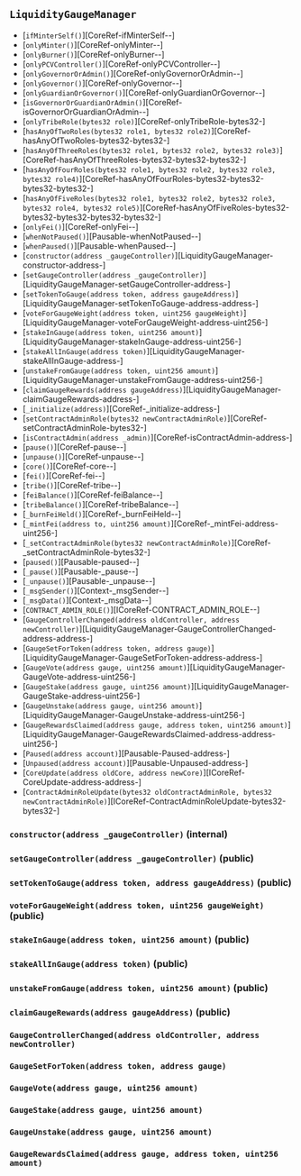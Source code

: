 ## <span id="LiquidityGaugeManager"></span> `LiquidityGaugeManager`



- [`ifMinterSelf()`][CoreRef-ifMinterSelf--]
- [`onlyMinter()`][CoreRef-onlyMinter--]
- [`onlyBurner()`][CoreRef-onlyBurner--]
- [`onlyPCVController()`][CoreRef-onlyPCVController--]
- [`onlyGovernorOrAdmin()`][CoreRef-onlyGovernorOrAdmin--]
- [`onlyGovernor()`][CoreRef-onlyGovernor--]
- [`onlyGuardianOrGovernor()`][CoreRef-onlyGuardianOrGovernor--]
- [`isGovernorOrGuardianOrAdmin()`][CoreRef-isGovernorOrGuardianOrAdmin--]
- [`onlyTribeRole(bytes32 role)`][CoreRef-onlyTribeRole-bytes32-]
- [`hasAnyOfTwoRoles(bytes32 role1, bytes32 role2)`][CoreRef-hasAnyOfTwoRoles-bytes32-bytes32-]
- [`hasAnyOfThreeRoles(bytes32 role1, bytes32 role2, bytes32 role3)`][CoreRef-hasAnyOfThreeRoles-bytes32-bytes32-bytes32-]
- [`hasAnyOfFourRoles(bytes32 role1, bytes32 role2, bytes32 role3, bytes32 role4)`][CoreRef-hasAnyOfFourRoles-bytes32-bytes32-bytes32-bytes32-]
- [`hasAnyOfFiveRoles(bytes32 role1, bytes32 role2, bytes32 role3, bytes32 role4, bytes32 role5)`][CoreRef-hasAnyOfFiveRoles-bytes32-bytes32-bytes32-bytes32-bytes32-]
- [`onlyFei()`][CoreRef-onlyFei--]
- [`whenNotPaused()`][Pausable-whenNotPaused--]
- [`whenPaused()`][Pausable-whenPaused--]
- [`constructor(address _gaugeController)`][LiquidityGaugeManager-constructor-address-]
- [`setGaugeController(address _gaugeController)`][LiquidityGaugeManager-setGaugeController-address-]
- [`setTokenToGauge(address token, address gaugeAddress)`][LiquidityGaugeManager-setTokenToGauge-address-address-]
- [`voteForGaugeWeight(address token, uint256 gaugeWeight)`][LiquidityGaugeManager-voteForGaugeWeight-address-uint256-]
- [`stakeInGauge(address token, uint256 amount)`][LiquidityGaugeManager-stakeInGauge-address-uint256-]
- [`stakeAllInGauge(address token)`][LiquidityGaugeManager-stakeAllInGauge-address-]
- [`unstakeFromGauge(address token, uint256 amount)`][LiquidityGaugeManager-unstakeFromGauge-address-uint256-]
- [`claimGaugeRewards(address gaugeAddress)`][LiquidityGaugeManager-claimGaugeRewards-address-]
- [`_initialize(address)`][CoreRef-_initialize-address-]
- [`setContractAdminRole(bytes32 newContractAdminRole)`][CoreRef-setContractAdminRole-bytes32-]
- [`isContractAdmin(address _admin)`][CoreRef-isContractAdmin-address-]
- [`pause()`][CoreRef-pause--]
- [`unpause()`][CoreRef-unpause--]
- [`core()`][CoreRef-core--]
- [`fei()`][CoreRef-fei--]
- [`tribe()`][CoreRef-tribe--]
- [`feiBalance()`][CoreRef-feiBalance--]
- [`tribeBalance()`][CoreRef-tribeBalance--]
- [`_burnFeiHeld()`][CoreRef-_burnFeiHeld--]
- [`_mintFei(address to, uint256 amount)`][CoreRef-_mintFei-address-uint256-]
- [`_setContractAdminRole(bytes32 newContractAdminRole)`][CoreRef-_setContractAdminRole-bytes32-]
- [`paused()`][Pausable-paused--]
- [`_pause()`][Pausable-_pause--]
- [`_unpause()`][Pausable-_unpause--]
- [`_msgSender()`][Context-_msgSender--]
- [`_msgData()`][Context-_msgData--]
- [`CONTRACT_ADMIN_ROLE()`][ICoreRef-CONTRACT_ADMIN_ROLE--]
- [`GaugeControllerChanged(address oldController, address newController)`][LiquidityGaugeManager-GaugeControllerChanged-address-address-]
- [`GaugeSetForToken(address token, address gauge)`][LiquidityGaugeManager-GaugeSetForToken-address-address-]
- [`GaugeVote(address gauge, uint256 amount)`][LiquidityGaugeManager-GaugeVote-address-uint256-]
- [`GaugeStake(address gauge, uint256 amount)`][LiquidityGaugeManager-GaugeStake-address-uint256-]
- [`GaugeUnstake(address gauge, uint256 amount)`][LiquidityGaugeManager-GaugeUnstake-address-uint256-]
- [`GaugeRewardsClaimed(address gauge, address token, uint256 amount)`][LiquidityGaugeManager-GaugeRewardsClaimed-address-address-uint256-]
- [`Paused(address account)`][Pausable-Paused-address-]
- [`Unpaused(address account)`][Pausable-Unpaused-address-]
- [`CoreUpdate(address oldCore, address newCore)`][ICoreRef-CoreUpdate-address-address-]
- [`ContractAdminRoleUpdate(bytes32 oldContractAdminRole, bytes32 newContractAdminRole)`][ICoreRef-ContractAdminRoleUpdate-bytes32-bytes32-]
### <span id="LiquidityGaugeManager-constructor-address-"></span> `constructor(address _gaugeController)` (internal)



### <span id="LiquidityGaugeManager-setGaugeController-address-"></span> `setGaugeController(address _gaugeController)` (public)



### <span id="LiquidityGaugeManager-setTokenToGauge-address-address-"></span> `setTokenToGauge(address token, address gaugeAddress)` (public)



### <span id="LiquidityGaugeManager-voteForGaugeWeight-address-uint256-"></span> `voteForGaugeWeight(address token, uint256 gaugeWeight)` (public)



### <span id="LiquidityGaugeManager-stakeInGauge-address-uint256-"></span> `stakeInGauge(address token, uint256 amount)` (public)



### <span id="LiquidityGaugeManager-stakeAllInGauge-address-"></span> `stakeAllInGauge(address token)` (public)



### <span id="LiquidityGaugeManager-unstakeFromGauge-address-uint256-"></span> `unstakeFromGauge(address token, uint256 amount)` (public)



### <span id="LiquidityGaugeManager-claimGaugeRewards-address-"></span> `claimGaugeRewards(address gaugeAddress)` (public)



### <span id="LiquidityGaugeManager-GaugeControllerChanged-address-address-"></span> `GaugeControllerChanged(address oldController, address newController)`



### <span id="LiquidityGaugeManager-GaugeSetForToken-address-address-"></span> `GaugeSetForToken(address token, address gauge)`



### <span id="LiquidityGaugeManager-GaugeVote-address-uint256-"></span> `GaugeVote(address gauge, uint256 amount)`



### <span id="LiquidityGaugeManager-GaugeStake-address-uint256-"></span> `GaugeStake(address gauge, uint256 amount)`



### <span id="LiquidityGaugeManager-GaugeUnstake-address-uint256-"></span> `GaugeUnstake(address gauge, uint256 amount)`



### <span id="LiquidityGaugeManager-GaugeRewardsClaimed-address-address-uint256-"></span> `GaugeRewardsClaimed(address gauge, address token, uint256 amount)`



